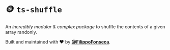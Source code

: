 # 🪙 `ts-shuffle`

An *incredibly modular & complex package* to shuffle the contents of a given array randonly.

Built and maintained with ❤️ by [**@FilippoFonseca**](https://twitter.com/FilippoFonseca).
